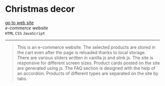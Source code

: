 # Christmas decor
[go to web site](https://nvyrsta.github.io/christmas-decor/)<br/>
*e-commerce website*<br/>
`HTML` `CSS` `JavaScript`

------------------
>This is an e-commerce website.
>The selected products are stored in the cart even after the page is reloaded thanks to local storage.<br/>
>There are various sliders written in vanilla js and slink js.
>The site is responsive for different screen sizes.
>Product cards posted on the site are generated using js.
>The FAQ section is designed with the help of an accordion.
>Products of different types are separated on the site by tabs.
